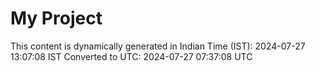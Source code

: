 # My Project

This content is dynamically generated in Indian Time (IST): 2024-07-27 13:07:08 IST
Converted to UTC: 2024-07-27 07:37:08 UTC
